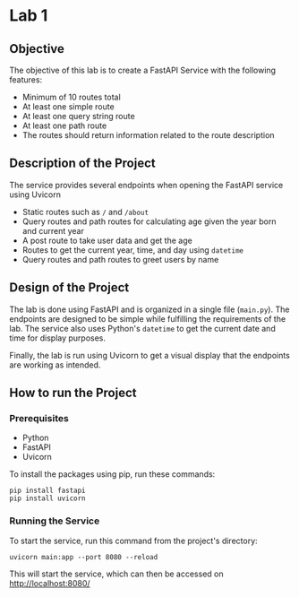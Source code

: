 # Lab 1

## Objective
The objective of this lab is to create a FastAPI Service with the following features:
* Minimum of 10 routes total
* At least one simple route
* At least one query string route
* At least one path route
* The routes should return information related to the route description

## Description of the Project
The service provides several endpoints when opening the FastAPI service using Uvicorn
* Static routes such as `/` and `/about`
* Query routes and path routes for calculating age given the year born and current year
* A post route to take user data and get the age
* Routes to get the current year, time, and day using `datetime`
* Query routes and path routes to greet users by name

## Design of the Project
The lab is done using FastAPI and is organized in a single file (`main.py`). The endpoints are designed to be simple 
while fulfilling the requirements of the lab. The service also uses Python's `datetime` to get the current date and time
for display purposes.

Finally, the lab is run using Uvicorn to get a visual display that the endpoints are working as intended.

## How to run the Project
### Prerequisites
* Python
* FastAPI
* Uvicorn

To install the packages using pip, run these commands:
```
pip install fastapi
pip install uvicorn
```

### Running the Service
To start the service, run this command from the project's directory:
```
uvicorn main:app --port 8080 --reload
```

This will start the service, which can then be accessed on [http://localhost:8080/](http://localhost:8080/)
